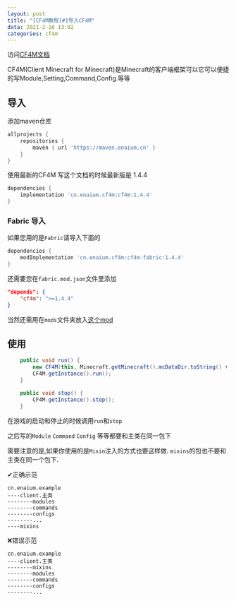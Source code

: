 ```yaml
---
layout: post
title: "[CF4M教程]#1导入CF4M"
data: 2021-2-16 13:02
categories: cf4m
---
```


访问[CF4M文档](https://cf4m.enaium.cn/)

CF4M(Client Minecraft for Minecraft)是Minecraft的客户端框架可以它可以便捷的写Module,Setting,Command,Config.等等


## 导入

添加maven仓库
```groovy
allprojects {
	repositories {
		maven { url 'https://maven.enaium.cn' }
	}
}
```

使用最新的CF4M 写这个文档的时候最新版是 1.4.4

```groovy
dependencies {
	implementation 'cn.enaium.cf4m:cf4m:1.4.4'
}
```

### Fabric 导入

如果您用的是`Fabric`请导入下面的

```groovy
dependencies {
	modImplementation 'cn.enaium.cf4m:cf4m-fabric:1.4.4'
}
```

还需要您在`fabric.mod.json`文件里添加

```json
"depends": {
    "cf4m": ">=1.4.4"
}
```

当然还需用在`mods`文件夹放入[这个mod](https://github.com/cf4m/cf4m-fabric/releases)

## 使用

```java
    public void run() {
        new CF4M(this, Minecraft.getMinecraft().mcDataDir.toString() + "/" + name);//参数1:当前的主类,参数2:客户端的目录(游戏目录/客户端名)
        CF4M.getInstance().run();
    }

    public void stop() {
        CF4M.getInstance().stop();
    }
```

在游戏的启动和停止的时候调用`run`和`stop`

之后写的`Module` `Command` `Config` 等等都要和主类在同一包下

需要注意的是,如果你使用的是`Mixin`注入的方式也要这样做. `mixins`的包也不要和主类在同一个包下.

✔正确示范
```
cn.enaium.example
----client.主类
--------modules
--------commands
--------configs
--------...
----mixins
```

❌错误示范

```
cn.enaium.example
----client.主类
--------mixins
--------modules
--------commands
--------configs
--------...
```